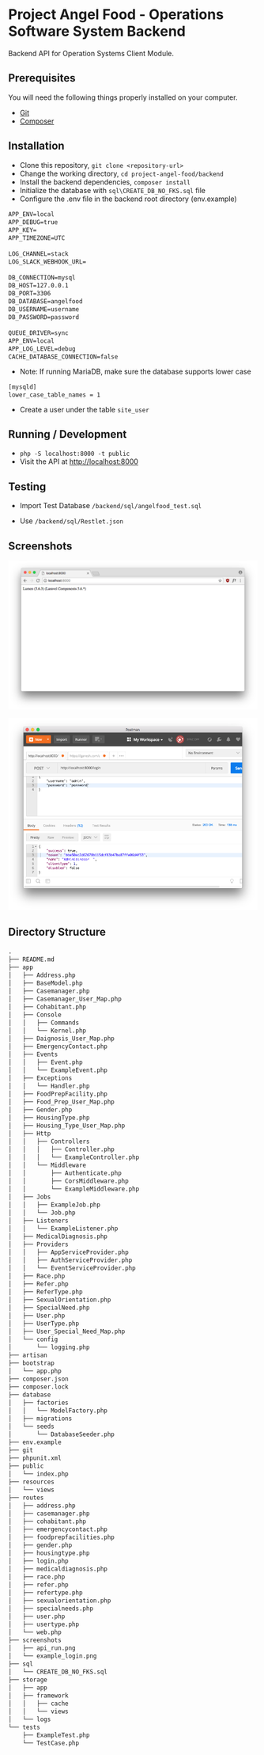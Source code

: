# Project Angel Food - Operations Software System Backend

Backend API for Operation Systems Client Module.

## Prerequisites

You will need the following things properly installed on your computer.

* [Git](https://git-scm.com/)
* [Composer](https://getcomposer.org/download/)

## Installation

* Clone this repository, `git clone <repository-url>`
* Change the working directory, `cd project-angel-food/backend`
* Install the backend dependencies, `composer install`
* Initialize the database with `sql\CREATE_DB_NO_FKS.sql` file
* Configure the .env file in the backend root directory (env.example)

```
APP_ENV=local
APP_DEBUG=true
APP_KEY=
APP_TIMEZONE=UTC

LOG_CHANNEL=stack
LOG_SLACK_WEBHOOK_URL=

DB_CONNECTION=mysql
DB_HOST=127.0.0.1
DB_PORT=3306
DB_DATABASE=angelfood
DB_USERNAME=username
DB_PASSWORD=password

QUEUE_DRIVER=sync
APP_ENV=local
APP_LOG_LEVEL=debug
CACHE_DATABASE_CONNECTION=false
```

* Note: If running MariaDB, make sure the database supports lower case

```
[mysqld]
lower_case_table_names = 1
```

* Create a user under the table `site_user`

## Running / Development

* `php -S localhost:8000 -t public`
* Visit the API at [http://localhost:8000](http://localhost:8000)

## Testing

* Import Test Database `/backend/sql/angelfood_test.sql`

* Use `/backend/sql/Restlet.json`

## Screenshots

![angel-food-demo-api-load](/backend/screenshots/api_run.png?raw=true "Backend Loaded")

![angel-food-demo-api-login](/backend/screenshots/example_login.png?raw=true "Example login")

## Directory Structure
```
.
├── README.md
├── app
│   ├── Address.php
│   ├── BaseModel.php
│   ├── Casemanager.php
│   ├── Casemanager_User_Map.php
│   ├── Cohabitant.php
│   ├── Console
│   │   ├── Commands
│   │   └── Kernel.php
│   ├── Daignosis_User_Map.php
│   ├── EmergencyContact.php
│   ├── Events
│   │   ├── Event.php
│   │   └── ExampleEvent.php
│   ├── Exceptions
│   │   └── Handler.php
│   ├── FoodPrepFacility.php
│   ├── Food_Prep_User_Map.php
│   ├── Gender.php
│   ├── HousingType.php
│   ├── Housing_Type_User_Map.php
│   ├── Http
│   │   ├── Controllers
│   │   │   ├── Controller.php
│   │   │   └── ExampleController.php
│   │   └── Middleware
│   │       ├── Authenticate.php
│   │       ├── CorsMiddleware.php
│   │       └── ExampleMiddleware.php
│   ├── Jobs
│   │   ├── ExampleJob.php
│   │   └── Job.php
│   ├── Listeners
│   │   └── ExampleListener.php
│   ├── MedicalDiagnosis.php
│   ├── Providers
│   │   ├── AppServiceProvider.php
│   │   ├── AuthServiceProvider.php
│   │   └── EventServiceProvider.php
│   ├── Race.php
│   ├── Refer.php
│   ├── ReferType.php
│   ├── SexualOrientation.php
│   ├── SpecialNeed.php
│   ├── User.php
│   ├── UserType.php
│   ├── User_Special_Need_Map.php
│   └── config
│       └── logging.php
├── artisan
├── bootstrap
│   └── app.php
├── composer.json
├── composer.lock
├── database
│   ├── factories
│   │   └── ModelFactory.php
│   ├── migrations
│   └── seeds
│       └── DatabaseSeeder.php
├── env.example
├── git
├── phpunit.xml
├── public
│   └── index.php
├── resources
│   └── views
├── routes
│   ├── address.php
│   ├── casemanager.php
│   ├── cohabitant.php
│   ├── emergencycontact.php
│   ├── foodprepfacilities.php
│   ├── gender.php
│   ├── housingtype.php
│   ├── login.php
│   ├── medicaldiagnosis.php
│   ├── race.php
│   ├── refer.php
│   ├── refertype.php
│   ├── sexualorientation.php
│   ├── specialneeds.php
│   ├── user.php
│   ├── usertype.php
│   └── web.php
├── screenshots
│   ├── api_run.png
│   └── example_login.png
├── sql
│   └── CREATE_DB_NO_FKS.sql
├── storage
│   ├── app
│   ├── framework
│   │   ├── cache
│   │   └── views
│   └── logs
└── tests
    ├── ExampleTest.php
    └── TestCase.php
```
